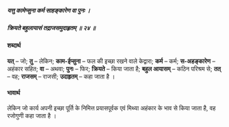 ##### यत्तु कामेप्सुना कर्म साहङ्कारेण वा पुनः ।
##### क्रियते बहुलायासं तद्राजसमुदाहृतम् ॥ २४ ॥

#### शब्दार्थ

**यत्** – जो; **तु** – लेकिन; **काम-ईप्सुना** – फल की इच्छा रखने वाले केद्वारा; **कर्म** – कर्म; **स-अहङ्कारेण** – अहंकार सहित; **वा** – अथवा; **पुनः** – फिर; **क्रियते** – किया जाता है; **बहुल आयासम्** – कठिन परिश्रम से; **तत्** – वह; **राजसम्** – राजसी; **उदाहृतम्** – कहा जाता है ।

#### भावार्थ

लेकिन जो कार्य अपनी इच्छा पूर्ति के निमित्त प्रयासपूर्वक एवं मिथ्या अहंकार के भाव से किया जाता है, वह रजोगुणी कहा जाता है ।